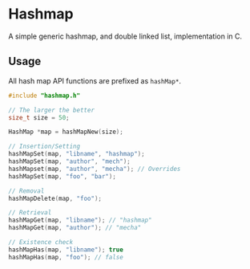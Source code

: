 # Hashmap

A simple generic hashmap, and double linked list, implementation in C.

## Usage

All hash map API functions are prefixed as `hashMap*`.

```c
#include "hashmap.h"

// The larger the better
size_t size = 50;

HashMap *map = hashMapNew(size);

// Insertion/Setting
hashMapSet(map, "libname", "hashmap");
hashMapSet(map, "author", "mech");
hashMapset(map, "author", "mecha"); // Overrides
hashMapSet(map, "foo", "bar");

// Removal
hashMapDelete(map, "foo");

// Retrieval
hashMapGet(map, "libname"); // "hashmap"
hashMapGet(map, "author"); // "mecha"

// Existence check
hashMapHas(map, "libname"); true
hashMapHas(map, "foo"); // false
```
